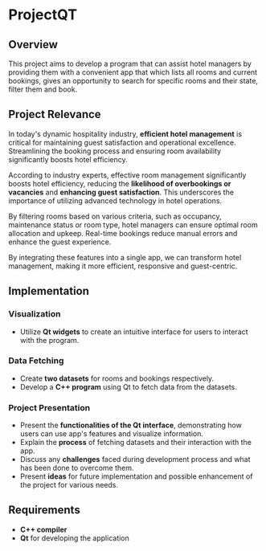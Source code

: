 # ProjectQT

## Overview
This project aims to develop a program that can assist hotel managers by providing them with a convenient app that which lists all rooms and current bookings, gives an opportunity to search for specific rooms and their state, filter them and book.

## Project Relevance

In today's dynamic hospitality industry, **efficient hotel management** is critical for maintaining guest satisfaction and operational excellence. Streamlining the booking process and ensuring room availability significantly boosts hotel efficiency.

According to industry experts, effective room management significantly boosts hotel efficiency, reducing the **likelihood of overbookings or vacancies** and **enhancing guest satisfaction**. This underscores the importance of utilizing advanced technology in hotel operations.

By filtering rooms based on various criteria, such as occupancy, maintenance status or room type, hotel managers can ensure optimal room allocation and upkeep. Real-time bookings reduce manual errors and enhance the guest experience.

By integrating these features into a single app, we can transform hotel management, making it more efficient, responsive and guest-centric. 

## Implementation

### Visualization

- Utilize **Qt widgets** to create an intuitive interface for users to interact with the program.

### Data Fetching

- Create **two datasets** for rooms and bookings respectively.
- Develop a **C++ program** using Qt to fetch data from the datasets.

### Project Presentation

- Present the **functionalities of the Qt interface**, demonstrating how users can use app's features and visualize information.
- Explain the **process** of fetching datasets and their interaction with the app.
- Discuss any **challenges** faced during development process and what has been done to overcome them.
- Present **ideas** for future implementation and possible enhancement of the project for various needs.

## Requirements

- **C++ compiler**
- **Qt** for developing the application

